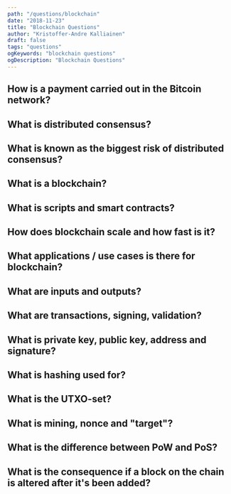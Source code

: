 ```yaml
---
path: "/questions/blockchain"
date: "2018-11-23"
title: "Blockchain Questions"
author: "Kristoffer-Andre Kalliainen"
draft: false
tags: "questions"
ogKeywords: "blockchain questions"
ogDescription: "Blockchain Questions"
---
```


## How is a payment carried out in the Bitcoin network?

## What is distributed consensus?

## What is known as the biggest risk of distributed consensus?

## What is a blockchain?

## What is scripts and smart contracts?

## How does blockchain scale and how fast is it?

## What applications / use cases is there for blockchain?

## What are inputs and outputs?

## What are transactions, signing, validation?

## What is private key, public key, address and signature?

## What is hashing used for?

## What is the UTXO-set?

## What is mining, nonce and "target"?

## What is the difference between PoW and PoS?

## What is the consequence if a block on the chain is altered after it's been added?
